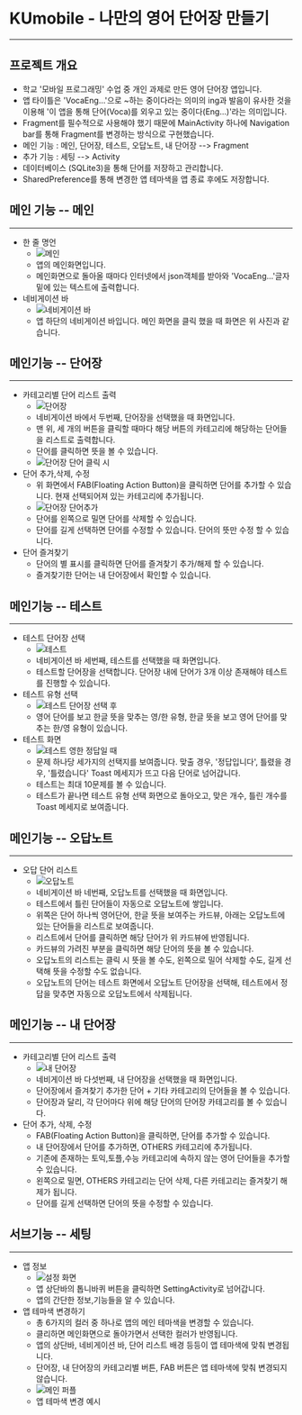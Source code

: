 # KUmobile - 나만의 영어 단어장 만들기
------------
## 프로젝트 개요
+ 학교 '모바일 프로그래밍' 수업 중 개인 과제로 만든 영어 단어장 앱입니다.
+ 앱 타이틀은 'VocaEng...'으로 ~하는 중이다라는 의미의 ing과 발음이 유사한 것을 이용해 '이 앱을 통해 단어(Voca)를 외우고 있는 중이다(Eng...)'라는 의미입니다.
+ Fragment를 필수적으로 사용해야 했기 때문에 MainActivity 하나에 Navigation bar를 통해 Fragment를 변경하는 방식으로 구현했습니다.
+ 메인 기능 : 메인, 단어장, 테스트, 오답노트, 내 단어장 --> Fragment
+ 추가 기능 : 세팅 --> Activity
+ 데이터베이스 (SQLite3)을 통해 단어를 저장하고 관리합니다. 
+ SharedPreference를 통해 변경한 앱 테마색을 앱 종료 후에도 저장합니다.

## 메인 기능 -- 메인
------------
+ 한 줄 명언
  + ![메인](https://user-images.githubusercontent.com/72340294/123600383-959ca400-d831-11eb-9100-621cb239c53f.PNG)
  + 앱의 메인화면입니다.
  + 메인화면으로 돌아올 때마다 인터넷에서 json객체를 받아와 'VocaEng...'글자 밑에 있는 텍스트에 출력합니다.
+ 네비게이션 바
  + ![네비게이션 바](https://user-images.githubusercontent.com/72340294/123599497-9ed94100-d830-11eb-897a-5707bc05569e.PNG)
  + 앱 하단의 네비게이션 바입니다. 메인 화면을 클릭 했을 때 화면은 위 사진과 같습니다.
## 메인기능 -- 단어장
----------
+ 카테고리별 단어 리스트 출력
  + ![단어장](https://user-images.githubusercontent.com/72340294/123607479-e6fc6180-d838-11eb-948a-01e09bcdfdb3.PNG)
  + 네비게이션 바에서 두번째, 단어장을 선택했을 때 화면입니다.
  + 맨 위, 세 개의 버튼을 클릭할 때마다 해당 버튼의 카테고리에 해당하는 단어들을 리스트로 출력합니다.
  + 단어를 클릭하면 뜻을 볼 수 있습니다.
  + ![단어장 단어 클릭 시](https://user-images.githubusercontent.com/72340294/123607787-2925a300-d839-11eb-9179-0855772bd119.PNG)
+ 단어 추가,삭제, 수정
  + 위 화면에서 FAB(Floating Action Button)을 클릭하면 단어를 추가할 수 있습니다. 현재 선택되어져 있는 카테고리에 추가됩니다.
  + ![단어장 단어추가](https://user-images.githubusercontent.com/72340294/123608110-70139880-d839-11eb-9725-2c01be1f87a5.PNG)
  + 단어를 왼쪽으로 밀면 단어를 삭제할 수 있습니다.
  + 단어를 길게 선택하면 단어를 수정할 수 있습니다. 단어의 뜻만 수정 할 수 있습니다.
+ 단어 즐겨찾기 
  + 단어의 별 표시를 클릭하면 단어를 즐겨찾기 추가/해제 할 수 있습니다.
  + 즐겨찾기한 단어는 내 단어장에서 확인할 수 있습니다.

## 메인기능 -- 테스트
----------
+ 테스트 단어장 선택
  + ![테스트](https://user-images.githubusercontent.com/72340294/123609161-63437480-d83a-11eb-94e2-bfeb443eaef8.PNG)
  + 네비게이션 바 세번째, 테스트를 선택했을 때 화면입니다.
  + 테스트할 단어장을 선택합니다. 단어장 내에 단어가 3개 이상 존재해야 테스트를 진행할 수 있습니다.
+ 테스트 유형 선택
  + ![테스트 단어장 선택 후](https://user-images.githubusercontent.com/72340294/123609212-6f2f3680-d83a-11eb-8110-b86f89ae46b2.PNG)
  + 영어 단어를 보고 한글 뜻을 맞추는 영/한 유형, 한글 뜻을 보고 영어 단어를 맞추는 한/영 유형이 있습니다.
+ 테스트 화면
  + ![테스트 영한 정답일 때](https://user-images.githubusercontent.com/72340294/123609263-7a826200-d83a-11eb-9129-6beac34baa98.PNG)
  + 문제 하나당 세가지의 선택지를 보여줍니다. 맞출 경우, '정답입니다', 틀렸을 경우, '틀렸습니다' Toast 메세지가 뜨고 다음 단어로 넘어갑니다.
  + 테스트는 최대 10문제를 볼 수 있습니다.
  + 테스트가 끝나면 테스트 유형 선택 화면으로 돌아오고, 맞은 개수, 틀린 개수를 Toast 메세지로 보여줍니다.

## 메인기능 -- 오답노트
----------
+ 오답 단어 리스트
  + ![오답노트](https://user-images.githubusercontent.com/72340294/123610192-56735080-d83b-11eb-9415-bf58eec8be14.PNG)
  + 네비게이션 바 네번째, 오답노트를 선택했을 때 화면입니다.
  + 테스트에서 틀린 단어들이 자동으로 오답노트에 쌓입니다.
  + 위쪽은 단어 하나씩 영어단어, 한글 뜻을 보여주는 카드뷰, 아래는 오답노트에 있는 단어들을 리스트로 보여줍니다.
  + 리스트에서 단어를 클릭하면 해당 단어가 위 카드뷰에 반영됩니다.
  + 카드뷰의 가려진 부분을 클릭하면 해당 단어의 뜻을 볼 수 있습니다.
  + 오답노트의 리스트는 클릭 시 뜻을 볼 수도, 왼쪽으로 밀어 삭제할 수도, 길게 선택해 뜻을 수정할 수도 없습니다.
  + 오답노트의 단어는 테스트 화면에서 오답노트 단어장을 선택해, 테스트에서 정답을 맞추면 자동으로 오답노트에서 삭제됩니다.

## 메인기능 -- 내 단어장
----------
+ 카테고리별 단어 리스트 출력
  + ![내 단어장](https://user-images.githubusercontent.com/72340294/123610908-034dcd80-d83c-11eb-8889-7bdf8241a891.PNG)
  + 네비게이션 바 다섯번째, 내 단어장을 선택했을 때 화면입니다.
  + 단어장에서 즐겨찾기 추가한 단어 + 기타 카테고리의 단어들을 볼 수 있습니다.
  + 단어장과 달리, 각 단어마다 위에 해당 단어의 단어장 카테고리를 볼 수 있습니다.
+ 단어 추가, 삭제, 수정
  + FAB(Floating Action Button)을 클릭하면, 단어를 추가할 수 있습니다.
  + 내 단어장에서 단어를 추가하면, OTHERS 카테고리에 추가됩니다.
  + 기존에 존재하는 토익,토플,수능 카테고리에 속하지 않는 영어 단어들을 추가할 수 있습니다.
  + 왼쪽으로 밀면, OTHERS 카테고리는 단어 삭제, 다른 카테고리는 즐겨찾기 해제가 됩니다.
  + 단어를 길게 선택하면 단어의 뜻을 수정할 수 있습니다.

## 서브기능 -- 세팅
----------
+ 앱 정보
  + ![설정 화면](https://user-images.githubusercontent.com/72340294/123611538-abfc2d00-d83c-11eb-919f-439b51e4c423.PNG)
  + 앱 상단바의 톱니바퀴 버튼을 클릭하면 SettingActivity로 넘어갑니다.
  + 앱의 간단한 정보,기능들을 알 수 있습니다.
+ 앱 테마색 변경하기
  + 총 6가지의 컬러 중 하나로 앱의 메인 테마색을 변경할 수 있습니다.
  + 클리하면 메인화면으로 돌아가면서 선택한 컬러가 반영됩니다.
  + 앱의 상단바, 네비게이션 바, 단어 리스트 배경 등등이 앱 테마색에 맞춰 변경됩니다.
  + 단어장, 내 단어장의 카테고리별 버튼, FAB 버튼은 앱 테마색에 맞춰 변경되지 않습니다.
  + ![메인 퍼플](https://user-images.githubusercontent.com/72340294/123611636-c3d3b100-d83c-11eb-87d3-47629dced0c4.PNG)
  + 앱 테마색 변경 예시
